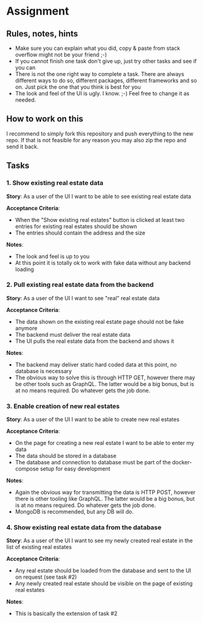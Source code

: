 # Assignment

## Rules, notes, hints

- Make sure you can explain what you did, copy & paste from stack overflow might not be your friend ;-)
- If you cannot finish one task don't give up, just try other tasks and see if you can
- There is not the one right way to complete a task. There are always different ways to do so, different packages, different frameworks and so on. Just pick the one that you think is best for you
- The look and feel of the UI is ugly. I know. ;-) Feel free to change it as needed.

## How to work on this

I recommend to simply fork this repository and push everything to the new repo. If that is not feasible for any reason you may also zip the repo and send it back.

## Tasks

### 1. Show existing real estate data

**Story**: As a user of the UI I want to be able to see existing real estate data

**Acceptance Criteria**:

- When the "Show existing real estates" button is clicked at least two entries for existing real estates should be shown
- The entries should contain the address and the size

**Notes**:

- The look and feel is up to you
- At this point it is totally ok to work with fake data without any backend loading

### 2. Pull existing real estate data from the backend

**Story**: As a user of the UI I want to see "real" real estate data

**Acceptance Criteria**:

- The data shown on the existing real estate page should not be fake anymore
- The backend must deliver the real estate data
- The UI pulls the real estate data from the backend and shows it

**Notes**:

- The backend may deliver static hard coded data at this point, no database is necessary
- The obvious way to solve this is through HTTP GET, however there may be other tools such as GraphQL. The latter would be a big bonus, but is at no means required. Do whatever gets the job done.

### 3. Enable creation of new real estates

**Story**: As a user of the UI I want to be able to create new real estates

**Acceptance Criteria**:

- On the page for creating a new real estate I want to be able to enter my data
- The data should be stored in a database
- The database and connection to database must be part of the docker-compose setup for easy development

**Notes**:

- Again the obvious way for transmitting the data is HTTP POST, however there is other tooling like GraphQL. The latter would be a big bonus, but is at no means required. Do whatever gets the job done.
- MongoDB is recommended, but any DB will do.

### 4. Show existing real estate data from the database

**Story**: As a user of the UI I want to see my newly created real estate in the list of existing real estates

**Acceptance Criteria**:

- Any real estate should be loaded from the database and sent to the UI on request (see task #2)
- Any newly created real estate should be visible on the page of existing real estates

**Notes**:

- This is basically the extension of task #2